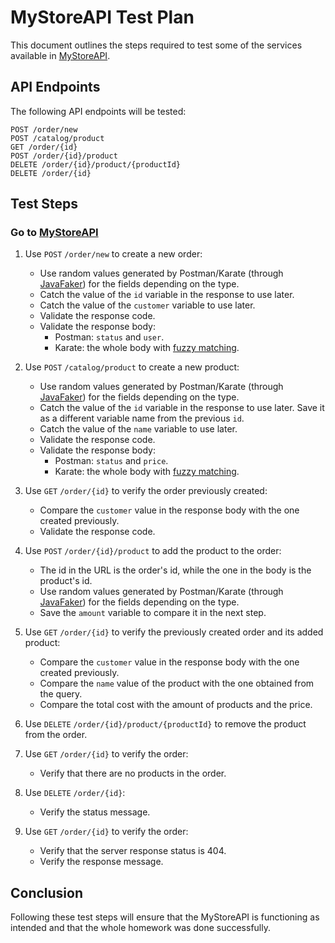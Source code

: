 # MyStoreAPI Test Plan

This document outlines the steps required to test some of the services available in [MyStoreAPI](https://mystoreapi.com/).

## API Endpoints

The following API endpoints will be tested:

    POST /order/new
    POST /catalog/product
    GET /order/{id}
    POST /order/{id}/product
    DELETE /order/{id}/product/{productId}
    DELETE /order/{id}
    
## Test Steps

### Go to [MyStoreAPI](https://mystoreapi.com/)

1. Use `POST` `/order/new` to create a new order:
    - Use random values generated by Postman/Karate (through [JavaFaker](https://github.com/DiUS/java-faker)) for the fields depending on the type.
    - Catch the value of the `id` variable in the response to use later.
    - Catch the value of the `customer` variable to use later.
    - Validate the response code.
    - Validate the response body:
        - Postman: `status` and `user`.
        - Karate: the whole body with [fuzzy matching](https://github.com/karatelabs/karate#fuzzy-matching).

2. Use `POST` `/catalog/product` to create a new product:
    - Use random values generated by Postman/Karate (through [JavaFaker](https://github.com/DiUS/java-faker)) for the fields depending on the type.
    - Catch the value of the `id` variable in the response to use later. Save it as a different variable name from the previous `id`.
    - Catch the value of the `name` variable to use later.
    - Validate the response code.
    - Validate the response body:
        - Postman: `status` and `price`.
        - Karate: the whole body with [fuzzy matching](https://github.com/karatelabs/karate#fuzzy-matching).

3. Use `GET` `/order/{id}` to verify the order previously created:
    - Compare the `customer` value in the response body with the one created previously.
    - Validate the response code.

4. Use `POST` `/order/{id}/product` to add the product to the order:
    - The id in the URL is the order's id, while the one in the body is the product's id.
    - Use random values generated by Postman/Karate (through [JavaFaker](https://github.com/DiUS/java-faker)) for the fields depending on the type.
    - Save the `amount` variable to compare it in the next step.

5. Use `GET` `/order/{id}` to verify the previously created order and its added product:
    - Compare the `customer` value in the response body with the one created previously.
    - Compare the `name` value of the product with the one obtained from the query.
    - Compare the total cost with the amount of products and the price.

6. Use `DELETE` `/order/{id}/product/{productId}` to remove the product from the order.

7. Use `GET` `/order/{id}` to verify the order:
    - Verify that there are no products in the order.

8. Use `DELETE` `/order/{id}`:
    - Verify the status message.

9. Use `GET` `/order/{id}` to verify the order:
    - Verify that the server response status is 404.
    - Verify the response message.
    
    
## Conclusion

Following these test steps will ensure that the MyStoreAPI is functioning as intended and that the whole homework was done successfully.
